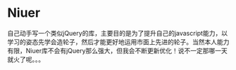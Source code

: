 Niuer
=====

自己动手写一个类似jQuery的库，主要目的是为了提升自己的javascript能力，以学习的姿态先学会造轮子，然后才能更好地运用市面上先进的轮子。当然本人能力有限，Niuer库不会有jQuery那么强大，但我会不断更新优化！说不一定那哪一天就火了呢。。。
